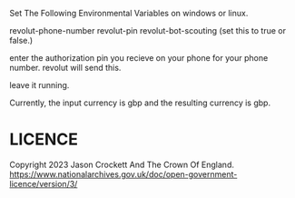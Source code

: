 Set The Following Environmental Variables on windows or linux.

revolut-phone-number
revolut-pin
revolut-bot-scouting (set this to true or false.)

enter the authorization pin you recieve on your phone for your phone number. revolut will send this.

leave it running.

Currently, the input currency is gbp and the resulting currency is gbp.


# LICENCE
Copyright 2023 Jason Crockett And The Crown Of England.
https://www.nationalarchives.gov.uk/doc/open-government-licence/version/3/
